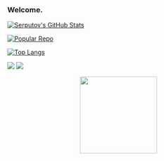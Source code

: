 ### Welcome.

[![Serputov's GitHub Stats](https://github-readme-stats.vercel.app/api?username=aserputov)](https://github.com/anuraghazra/github-readme-stats)


[![Popular Repo](https://github-readme-stats.vercel.app/api/pin/?username=aserputov&repo=QckStaticSiteGenerator)](https://github.com/aserputov/QckStaticSiteGenerator)

[![Top Langs](https://github-readme-stats.vercel.app/api/top-langs/?username=aserputov&langs_count=15)](https://github.com/aserputov/github-readme-stats)


[![](https://img.shields.io/badge/-MongoDB-47A248?logo=mongodb&logoColor=white&style=flat)](https://www.mongodb.com)
[![](https://img.shields.io/badge/-React-blue?logo=React&logoColor=black&style=flat)](https://www.reactjs.org)



<div align="center" style="margin: 0px 0">
   <a href="https://github.com/aserputov/github-profile-views-counter">
       <img width="175px" src="https://komarev.com/ghpvc/?username=aserputov&color=green">
   </a>
</div>
